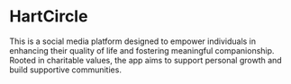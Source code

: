 # HartCircle
This is a social media platform designed to empower individuals in enhancing their quality of life and fostering meaningful companionship. Rooted in charitable values, the app aims to support personal growth and build supportive communities.
